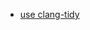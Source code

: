 - [use clang-tidy](https://kdnakt.hatenablog.com/entry/2020/08/16/090000#Clang-Tidy%E3%82%92macOS%E3%81%AB%E3%82%A4%E3%83%B3%E3%82%B9%E3%83%88%E3%83%BC%E3%83%AB%E3%81%99%E3%82%8B)